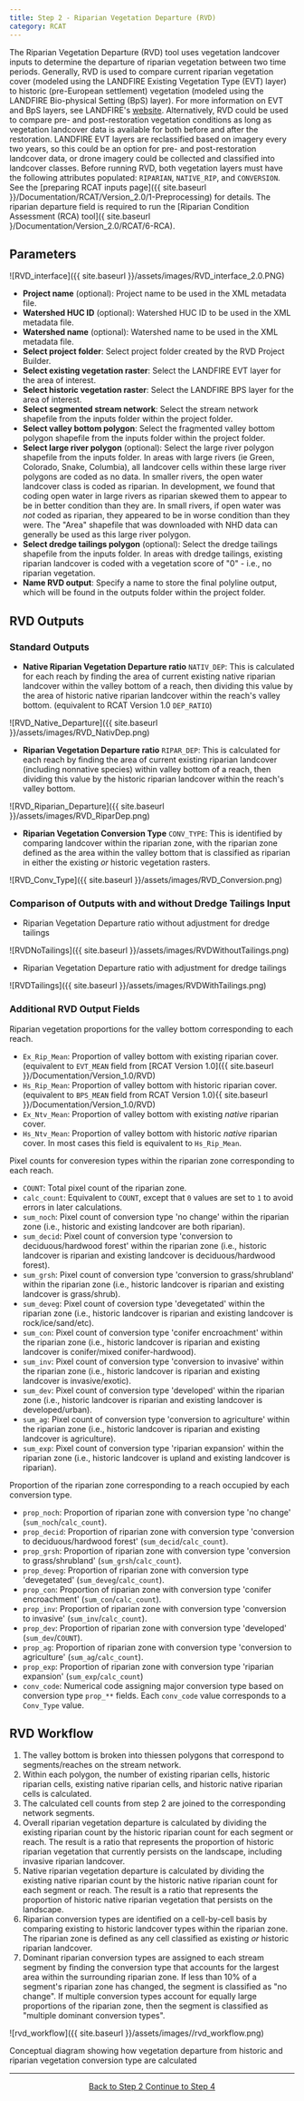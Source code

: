 ```yaml
---
title: Step 2 - Riparian Vegetation Departure (RVD)
category: RCAT
---
```


The Riparian Vegetation Departure (RVD) tool uses vegetation landcover inputs to determine the departure of riparian vegetation between two time periods. Generally, RVD is used to compare current riparian vegetation cover (modeled using the LANDFIRE Existing Vegetation Type (EVT) layer) to historic (pre-European settlement) vegetation (modeled using the LANDFIRE Bio-physical Setting (BpS) layer). For more information on EVT and BpS layers, see LANDFIRE's [website](http://landfire.gov/vegetation.php). Alternatively, RVD could be used to compare pre- and post-restoration vegetation conditions as long as vegetation landcover data is available for both before and after the restoration. LANDFIRE EVT layers are reclassified based on imagery every two years, so this could be an option for pre- and post-restoration landcover data, or drone imagery could be collected and classified into landcover classes. Before running RVD, both vegetation layers must have the following attributes populated: `RIPARIAN`, `NATIVE_RIP`, and `CONVERSION`. See the [preparing RCAT inputs page]({{ site.baseurl }}/Documentation/RCAT/Version_2.0/1-Preprocessing) for details. The riparian departure field is required to run the [Riparian Condition Assessment (RCA) tool]({ site.baseurl }/Documentation/Version_2.0/RCAT/6-RCA).


## Parameters

![RVD_interface]({{ site.baseurl }}/assets/images/RVD_interface_2.0.PNG)


- **Project name** (optional): Project name to be used in the XML metadata file.
- **Watershed HUC ID** (optional): Watershed HUC ID to be used in the XML metadata file.
- **Watershed name** (optional): Watershed name to be used in the XML metadata file.
- **Select project folder**: Select project folder created by the RVD Project Builder.
- **Select existing vegetation raster**: Select the LANDFIRE EVT layer for the area of interest.
- **Select historic vegetation raster**: Select the LANDFIRE BPS layer for the area of interest.
- **Select segmented stream network**: Select the stream network shapefile from the inputs folder within the project folder.
- **Select valley bottom polygon**: Select the fragmented valley bottom polygon shapefile from the inputs folder within the project folder. 
- **Select large river polygon** (optional): Select the large river polygon shapefile from the inputs folder. In areas with large rivers (ie Green, Colorado, Snake, Columbia), all landcover cells within these large river polygons are coded as no data. In smaller rivers, the open water landcover class is coded as riparian. In development, we found that coding open water in large rivers as riparian skewed them to appear to be in better condition than they are. In small rivers, if open water was *not* coded as riparian, they appeared to be in worse condition than they were. The "Area" shapefile that was downloaded with NHD data can generally be used as this large river polygon.
- **Select dredge tailings polygon** (optional): Select the dredge tailings shapefile from the inputs folder. In areas with dredge tailings, existing riparian landcover is coded with a vegetation score of "0" - i.e., no riparian vegetation.
- **Name RVD output**: Specify a name to store the final polyline output, which will be found in the outputs folder within the project folder.

## RVD Outputs

### Standard Outputs

- **Native Riparian Vegetation Departure ratio** `NATIV_DEP`: This is calculated for each reach by finding the area of current existing native riparian landcover within the valley bottom of a reach, then dividing this value by the area of historic native riparian landcover within the reach's valley bottom. (equivalent to RCAT Version 1.0 `DEP_RATIO`)

![RVD_Native_Departure]({{ site.baseurl }}/assets/images/RVD_NativDep.png)

- **Riparian Vegetation Departure ratio** `RIPAR_DEP`: This is calculated for each reach by finding the area of current existing riparian landcover (including nonnative species) within valley bottom of a reach, then dividing this value by the historic riparian landcover within the reach's valley bottom.

![RVD_Riparian_Departure]({{ site.baseurl }}/assets/images/RVD_RiparDep.png)
 
- **Riparian Vegetation Conversion Type** `CONV_TYPE`: This is identified by comparing landcover within the riparian zone, with the riparian zone defined as the area within the valley bottom that is classified as riparian in either the existing *or* historic vegetation rasters. 

![RVD_Conv_Type]({{ site.baseurl }}/assets/images/RVD_Conversion.png)

### Comparison of Outputs with and without Dredge Tailings Input

- Riparian Vegetation Departure ratio without adjustment for dredge tailings

![RVDNoTailings]({{ site.baseurl }}/assets/images/RVDWithoutTailings.png)

- Riparian Vegetation Departure ratio with adjustment for dredge tailings

![RVDTailings]({{ site.baseurl }}/assets/images/RVDWithTailings.png)

### Additional RVD Output Fields

Riparian vegetation proportions for the valley bottom corresponding to each reach.

- `Ex_Rip_Mean`: Proportion of valley bottom with existing riparian cover. (equivalent to `EVT_MEAN` field from [RCAT Version 1.0]({{ site.baseurl }}/Documentation/Version_1.0/RVD)
- `Hs_Rip_Mean`: Proportion of valley bottom with historic riparian cover. (equivalent to `BPS_MEAN` field from RCAT Version 1.0){{ site.baseurl }}/Documentation/Version_1.0/RVD)
- `Ex_Ntv_Mean`: Proportion of valley bottom with existing *native* riparian cover.
- `Hs_Ntv_Mean`: Proportion of valley bottom with historic *native* riparian cover. In most cases this field is equivalent to `Hs_Rip_Mean`.

Pixel counts for converesion types within the riparian zone corresponding to each reach.

- `COUNT`: Total pixel count of the riparian zone.
- `calc_count`: Equivalent to `COUNT`, except that `0` values are set to `1` to avoid errors in later calculations. 
- `sum_noch`: Pixel count of conversion type 'no change' within the riparian zone (i.e., historic and existing landcover are both riparian). 
- `sum_decid`: Pixel count of conversion type 'conversion to deciduous/hardwood forest' within the riparian zone (i.e., historic landcover is riparian and existing landcover is deciduous/hardwood forest).
- `sum_grsh`: Pixel count of conversion type 'conversion to grass/shrubland' within the riparian zone (i.e., historic landcover is riparian and existing landcover is grass/shrub). 
- `sum_deveg`: Pixel count of coversion type 'devegetated' within the riparian zone (i.e., historic landcover is riparian and existing landcover is rock/ice/sand/etc). 
- `sum_con`: Pixel count of conversion type 'conifer encroachment' within the riparian zone (i.e., historic landcover is riparian and existing landcover is conifer/mixed conifer-hardwood).
- `sum_inv`: Pixel count of conversion type 'conversion to invasive' within the riparian zone (i.e., historic landcover is riparian and existing landcover is invasive/exotic). 
- `sum_dev`: Pixel count of conversion type 'developed' within the riparian zone (i.e., historic landcover is riparian and existing landcover is developed/urban). 
- `sum_ag`: Pixel count of conversion type 'conversion to agriculture' within the riparian zone (i.e., historic landcover is riparian and existing landcover is agriculture). 
- `sum_exp`: Pixel count of conversion type 'riparian expansion' within the riparian zone (i.e., historic landcover is upland and existing landcover is riparian).

Proportion of the riparian zone corresponding to a reach occupied by each conversion type.

- `prop_noch`: Proportion of riparian zone with conversion type 'no change' (`sum_noch`/`calc_count`). 
- `prop_decid`: Proportion of riparian zone with conversion type 'conversion to deciduous/hardwood forest' (`sum_decid`/`calc_count`).
- `prop_grsh`: Proportion of riparian zone with conversion type 'conversion to grass/shrubland' (`sum_grsh`/`calc_count`). 
- `prop_deveg`: Proportion of riparian zone with conversion type 'devegetated' (`sum_deveg`/`calc_count`). 
- `prop_con`: Proportion of riparian zone with conversion type 'conifer encroachment' (`sum_con`/`calc_count`). 
- `prop_inv`: Proportion of riparian zone with conversion type 'conversion to invasive' (`sum_inv`/`calc_count`). 
- `prop_dev`: Proportion of riparian zone with conversion type 'developed' (`sum_dev`/`COUNT`). 
- `prop_ag`: Proportion of riparian zone with conversion type 'conversion to agriculture' (`sum_ag`/`calc_count`).
- `prop_exp`: Proportion of riparian zone with conversion type 'riparian expansion' (`sum_exp`/`calc_count`)
- `conv_code`: Numerical code assigning major conversion type based on conversion type `prop_**` fields. Each `conv_code` value corresponds to a `Conv_Type` value.

## RVD Workflow

1. The valley bottom is broken into thiessen polygons that correspond to segments/reaches on the stream network.
2. Within each polygon, the number of existing riparian cells, historic riparian cells, existing native riparian cells, and historic native riparian cells is calculated. 
3. The calculated cell counts from step 2 are joined to the corresponding network segments.
4. Overall riparian vegetation departure is calculated by dividing the existing riparian count by the historic riparian count for each segment or reach. The result is a ratio that represents the proportion of historic riparian vegetation that currently persists on the landscape, including invasive riparian landcover. 
5. Native riparian vegetation departure is calculated by dividing the existing native riparian count by the historic native riparian count for each segment or reach. The result is a ratio that represents the proportion of historic native riparian vegetation that persists on the landscape.
6. Riparian conversion types are identified on a cell-by-cell basis by comparing existing to historic landcover types within the riparian zone. The riparian zone is defined as any cell classified as existing *or* historic riparian landcover.
7. Dominant riparian conversion types are assigned to each stream segment by finding the conversion type that accounts for the largest area within the surrounding riparian zone. If less than 10% of a segment's riparian zone has changed, the segment is classified as "no change". If multiple conversion types account for equally large proportions of the riparian zone, then the segment is classified as "multiple dominant conversion types".

![rvd_workflow]({{ site.baseurl }}/assets/images//rvd_workflow.png)

Conceptual diagram showing how vegetation departure from historic and riparian vegetation conversion type are calculated

--------------------------------
<div align="center">
	<a class="hollow button" href="{{ site.baseurl }}/Documentation/Version_2.0/RCAT/2-RCATProjectBuilder"><i class="fa fa-arrow-circle-left"></i> Back to Step 2 </a>
	<a class="hollow button" href="{{ site.baseurl }}/Documentation/Version_2.0/RCAT/4-BankfullChannelTool"><i class="fa fa-arrow-circle-right"></i> Continue to Step 4 </a>
</div>	
